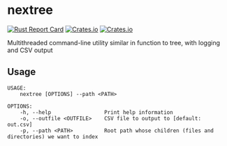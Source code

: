 # nextree
[![Rust Report Card](https://rust-reportcard.xuri.me/badge/github.com/mcaveniathor/nextree)](https://rust-reportcard.xuri.me/report/github.com/mcaveniathor/nextree)
[![Crates.io](https://img.shields.io/crates/v/nextree)](https://crates.io/crates/nextree)
[![Crates.io](https://img.shields.io/crates/l/toboggan)](https://lbesson.mit-license.org)

Multithreaded command-line utility similar in function to tree, with logging and CSV output

## Usage
```
USAGE:
    nextree [OPTIONS] --path <PATH>

OPTIONS:
    -h, --help                 Print help information
    -o, --outfile <OUTFILE>    CSV file to output to [default: out.csv]
    -p, --path <PATH>          Root path whose children (files and directories) we want to index
```
